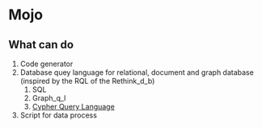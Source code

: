 # Mojo



## What can do

1. Code generator
2. Database quey language for relational, document and graph database (inspired by the RQL of the Rethink_d_b)
   1. SQL
   2. Graph_q_l
   3. [Cypher Query Language](https://en.wikipedia.org/wiki/Cypher_Query_Language)
3. Script for data process